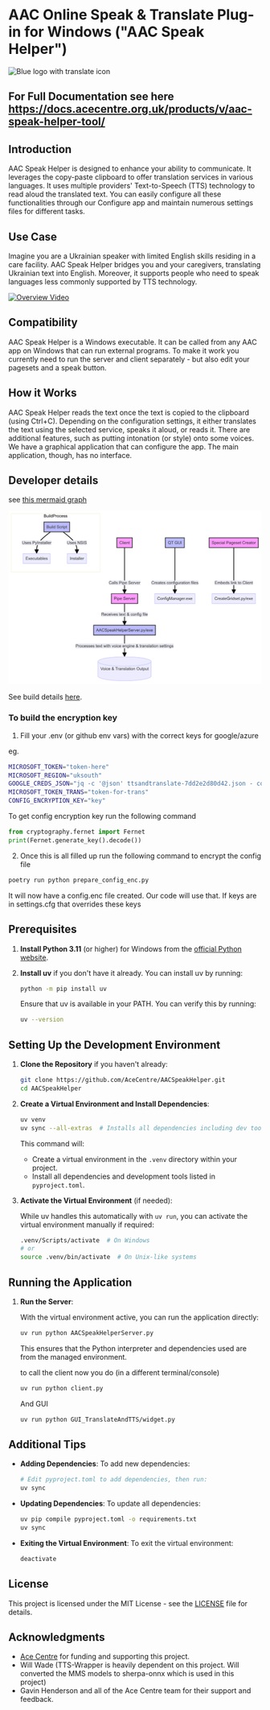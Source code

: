 # AAC Online Speak & Translate Plug-in for Windows ("AAC Speak Helper")

<img src='https://raw.githubusercontent.com/AceCentre/TranslateAndTTS/main/assets/translatepb.png' alt="Blue logo with translate icon" width="200">

## For Full Documentation see here https://docs.acecentre.org.uk/products/v/aac-speak-helper-tool/ 

## Introduction

AAC Speak Helper is designed to enhance your ability to communicate. It leverages the copy-paste clipboard to offer translation services in various languages. It uses multiple providers' Text-to-Speech (TTS) technology to read aloud the translated text. You can easily configure all these functionalities through our Configure app and maintain numerous settings files for different tasks.

## Use Case

Imagine you are a Ukrainian speaker with limited English skills residing in a care facility. AAC Speak Helper bridges you and your caregivers, translating Ukrainian text into English. Moreover, it supports people who need to speak languages less commonly supported by TTS technology.

[![Overview Video](https://cdn.loom.com/sessions/thumbnails/dcd185df50224279a0c2630b6ca6b04f-1694639990490-with-play.gif)](https://www.loom.com/share/dcd185df50224279a0c2630b6ca6b04f)

## Compatibility

AAC Speak Helper is a Windows executable. It can be called from any AAC app on Windows that can run external programs. To make it work you currently need to run the server and client separately - but also edit your pagesets and a speak button. 

## How it Works

AAC Speak Helper reads the text once the text is copied to the clipboard (using Ctrl+C). Depending on the configuration settings, it either translates the text using the selected service, speaks it aloud, or reads it. There are additional features, such as putting intonation (or style) onto some voices. We have a graphical application that can configure the app. The main application, though, has no interface. 

## Developer details

see [this mermaid graph](https://www.mermaidchart.com/raw/bc383b62-6f3e-47de-b168-90786a151ea5?theme=light&version=v0.1&format=svg)

![Overview of project](./assets/developer-overview.png)

See build details [here](https://github.com/AceCentre/TranslateAndTTS/blob/main/.github/workflows/windows-build-release.yml). 

### To build the encryption key

1. Fill your .env (or github env vars) with the correct keys for google/azure 

eg.
```sh
MICROSOFT_TOKEN="token-here"
MICROSOFT_REGION="uksouth"
GOOGLE_CREDS_JSON="jq -c '@json' ttsandtranslate-7dd2e2d80d42.json - contents here"
MICROSOFT_TOKEN_TRANS="token-for-trans"
CONFIG_ENCRYPTION_KEY="key"
```

To get config encryption key run the following command

```python
from cryptography.fernet import Fernet
print(Fernet.generate_key().decode())
```
2. Once this is all filled up run the following command to encrypt the config file

```sh
poetry run python prepare_config_enc.py
```

It will now have a config.enc file created. Our code will use that. If keys are in settings.cfg that overrides these keys


## Prerequisites

1. **Install Python 3.11** (or higher) for Windows from the [official Python website](https://www.python.org/downloads/release/python-31011/).

2. **Install uv** if you don't have it already. You can install uv by running:

    ```sh
    python -m pip install uv
    ```

    Ensure that uv is available in your PATH. You can verify this by running:

    ```sh
    uv --version
    ```

## Setting Up the Development Environment

1. **Clone the Repository** if you haven't already:

    ```sh
    git clone https://github.com/AceCentre/AACSpeakHelper.git
    cd AACSpeakHelper
    ```

2. **Create a Virtual Environment and Install Dependencies**:

    ```sh
    uv venv
    uv sync --all-extras  # Installs all dependencies including dev tools
    ```

    This command will:
    
    - Create a virtual environment in the `.venv` directory within your project.
    - Install all dependencies and development tools listed in `pyproject.toml`.

3. **Activate the Virtual Environment** (if needed):

    While uv handles this automatically with `uv run`, you can activate the virtual environment manually if required:

    ```sh
    .venv/Scripts/activate  # On Windows
    # or
    source .venv/bin/activate  # On Unix-like systems
    ```

## Running the Application

1. **Run the Server**:

    With the virtual environment active, you can run the application directly:

    ```sh
    uv run python AACSpeakHelperServer.py
    ```

    This ensures that the Python interpreter and dependencies used are from the managed environment.
    
    to call the client now you do (in a different terminal/console)


    ```sh
    uv run python client.py
    ```

    And GUI


    ```sh
    uv run python GUI_TranslateAndTTS/widget.py
    ```
    
    
## Additional Tips

- **Adding Dependencies**: To add new dependencies:

    ```sh
    # Edit pyproject.toml to add dependencies, then run:
    uv sync
    ```

- **Updating Dependencies**: To update all dependencies:

    ```sh
    uv pip compile pyproject.toml -o requirements.txt
    uv sync
    ```

- **Exiting the Virtual Environment**: To exit the virtual environment:

    ```sh
    deactivate
    ```
    


## License

This project is licensed under the MIT License - see the [LICENSE](LICENSE) file for details.

## Acknowledgments

- [Ace Centre](https://acecentre.org.uk/) for funding and supporting this project.
- Will Wade (TTS-Wrapper is heavily dependent on this project. Will converted the MMS models to sherpa-onnx which is used in this project)
- Gavin Henderson and all of the Ace Centre team for their support and feedback.